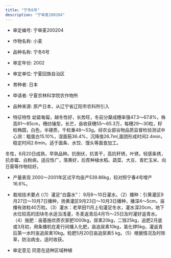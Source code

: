 ```yaml
---
title: "宁冬6号"
description: "宁审麦200204"
---
```

* 审定编号:  宁审麦200204

*  作物名称:  小麦

*  品种名称:  宁冬6号

*  审定年份:  2002

*  审定单位:  宁夏回族自治区

* 育种者:  日本

*  申请者:  宁夏农林科学院农作物所

*  品种来源:  原产日本，从辽宁省辽阳市农科所引入

*  特征特性
幼苗匍匐，越冬性好，长势旺，冬前分蘖成穗率强47.3～67.8%，株高81～85cm，穗纺锤型，长芒，亩收获穗55～65.3万，每穗29～30粒，籽粒椭圆，白色，半硬质，千粒重48～53g。经农业部谷物品质监督检验测试中心测：粗蛋白15.10%，湿面筋36.4%，沉降值26.7ml,面团形成时间2.4min，稳定时间2.6min。适于面条、水饺、馒头等面食加工。
冬性，6月20日成熟，早熟品种。抗倒伏，抗青干，高抗秆锈，叶锈，轻感条锈，抗赤霉、白粉病，适应性广，落黄好，后茬种植水稻、蔬菜、大豆、青贮玉米、向日葵等作物较好。


*  产量表现
2000～2001年区试平均亩产539.86kg，较对照宁春4号增产16.6%。

*  栽培技术要点
(（1）灌足“白露水”： 9月8～10日灌水。（2）播种：引黄灌区9月27日～10月7日播种，扬黄灌区9月23日～10月3日播种，播深4～5cm，亩播有效粒40万粒。（3）灌水：老旱田11月上旬灌足冬水，灌水深20cm，地下水位较高的田块冬水适当浅灌，冬麦返青后4月15～25日及时灌好返青水。（4）施肥：亩基施优质农家肥1000kg，尿素20kg，二铵25kg，追肥2月底或3月初，用条播机在麦行间播入化肥，亩追尿素10kg，氯化钾5kg，灌返青后第一水时亩追尿素10kg。粒肥5月20日亩追尿素5 kg。（5）根据情况及时除草，防治病虫，适时收获。

*  审定意见
同意在适种区域种植
